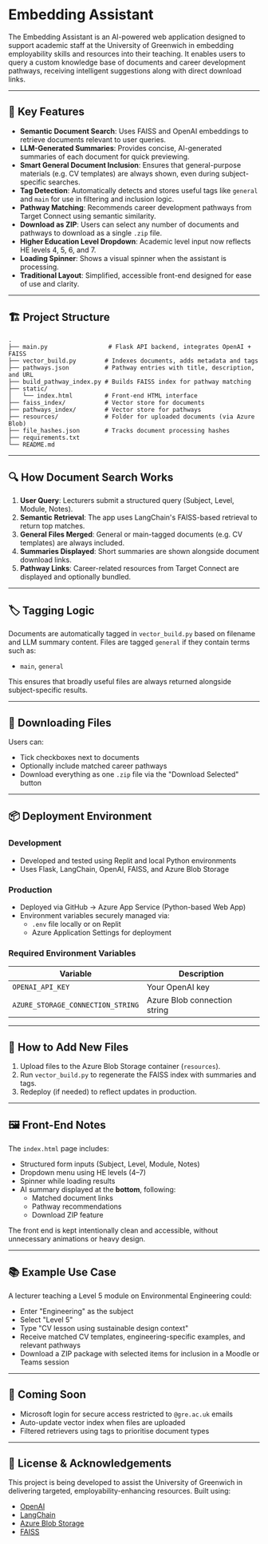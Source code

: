 # Embedding Assistant

The Embedding Assistant is an AI-powered web application designed to support academic staff at the University of Greenwich in embedding employability skills and resources into their teaching. It enables users to query a custom knowledge base of documents and career development pathways, receiving intelligent suggestions along with direct download links.

---

## 🌟 Key Features

- **Semantic Document Search**: Uses FAISS and OpenAI embeddings to retrieve documents relevant to user queries.
- **LLM-Generated Summaries**: Provides concise, AI-generated summaries of each document for quick previewing.
- **Smart General Document Inclusion**: Ensures that general-purpose materials (e.g. CV templates) are always shown, even during subject-specific searches.
- **Tag Detection**: Automatically detects and stores useful tags like `general` and `main` for use in filtering and inclusion logic.
- **Pathway Matching**: Recommends career development pathways from Target Connect using semantic similarity.
- **Download as ZIP**: Users can select any number of documents and pathways to download as a single `.zip` file.
- **Higher Education Level Dropdown**: Academic level input now reflects HE levels 4, 5, 6, and 7.
- **Loading Spinner**: Shows a visual spinner when the assistant is processing.
- **Traditional Layout**: Simplified, accessible front-end designed for ease of use and clarity.

---

## 🏗 Project Structure

```
.
├── main.py                 # Flask API backend, integrates OpenAI + FAISS
├── vector_build.py        # Indexes documents, adds metadata and tags
├── pathways.json          # Pathway entries with title, description, and URL
├── build_pathway_index.py # Builds FAISS index for pathway matching
├── static/
│   └── index.html         # Front-end HTML interface
├── faiss_index/           # Vector store for documents
├── pathways_index/        # Vector store for pathways
├── resources/             # Folder for uploaded documents (via Azure Blob)
├── file_hashes.json       # Tracks document processing hashes
├── requirements.txt
└── README.md
```

---

## 🔍 How Document Search Works

1. **User Query**: Lecturers submit a structured query (Subject, Level, Module, Notes).
2. **Semantic Retrieval**: The app uses LangChain's FAISS-based retrieval to return top matches.
3. **General Files Merged**: General or main-tagged documents (e.g. CV templates) are always included.
4. **Summaries Displayed**: Short summaries are shown alongside document download links.
5. **Pathway Links**: Career-related resources from Target Connect are displayed and optionally bundled.

---

## 🏷 Tagging Logic

Documents are automatically tagged in `vector_build.py` based on filename and LLM summary content. Files are tagged `general` if they contain terms such as:

- `main`, `general`

This ensures that broadly useful files are always returned alongside subject-specific results.

---

## 💾 Downloading Files

Users can:
- Tick checkboxes next to documents
- Optionally include matched career pathways
- Download everything as one `.zip` file via the "Download Selected" button

---

## 📦 Deployment Environment

### Development
- Developed and tested using Replit and local Python environments
- Uses Flask, LangChain, OpenAI, FAISS, and Azure Blob Storage

### Production
- Deployed via GitHub → Azure App Service (Python-based Web App)
- Environment variables securely managed via:
  - `.env` file locally or on Replit
  - Azure Application Settings for deployment

### Required Environment Variables

| Variable                     | Description                        |
|-----------------------------|------------------------------------|
| `OPENAI_API_KEY`            | Your OpenAI key                    |
| `AZURE_STORAGE_CONNECTION_STRING` | Azure Blob connection string  |

---

## 📄 How to Add New Files

1. Upload files to the Azure Blob Storage container (`resources`).
2. Run `vector_build.py` to regenerate the FAISS index with summaries and tags.
3. Redeploy (if needed) to reflect updates in production.

---

## 🖼 Front-End Notes

The `index.html` page includes:
- Structured form inputs (Subject, Level, Module, Notes)
- Dropdown menu using HE levels (4–7)
- Spinner while loading results
- AI summary displayed at the **bottom**, following:
  - Matched document links
  - Pathway recommendations
  - Download ZIP feature

The front end is kept intentionally clean and accessible, without unnecessary animations or heavy design.

---

## 📚 Example Use Case

A lecturer teaching a Level 5 module on Environmental Engineering could:

- Enter "Engineering" as the subject
- Select "Level 5"
- Type "CV lesson using sustainable design context"
- Receive matched CV templates, engineering-specific examples, and relevant pathways
- Download a ZIP package with selected items for inclusion in a Moodle or Teams session

---

## 🔐 Coming Soon

- Microsoft login for secure access restricted to `@gre.ac.uk` emails
- Auto-update vector index when files are uploaded
- Filtered retrievers using tags to prioritise document types

---

## 🤝 License & Acknowledgements

This project is being developed to assist the University of Greenwich in delivering targeted, employability-enhancing resources. Built using:

- [OpenAI](https://openai.com/)
- [LangChain](https://www.langchain.com/)
- [Azure Blob Storage](https://azure.microsoft.com/en-us/services/storage/blobs/)
- [FAISS](https://github.com/facebookresearch/faiss)